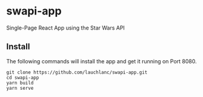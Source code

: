 # swapi-app

Single-Page React App using the Star Wars API

## Install
The following commands will install the app and get it running on Port 8080.
```
git clone https://github.com/lauchlanc/swapi-app.git
cd swapi-app
yarn build
yarn serve
```
